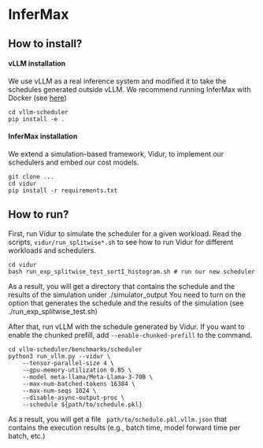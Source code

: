 # InferMax

## How to install?

#### vLLM installation

We use vLLM as a real inference system and modified it to take the schedules generated outside vLLM.
We recommend running InferMax with Docker (see [here](https://docs.vllm.ai/en/v0.6.3/getting_started/installation.html))

```
cd vllm-scheduler
pip install -e .
```

#### InferMax installation

We extend a simulation-based framework, Vidur, to implement our schedulers and embed our cost models.

```
git clone ...
cd vidur
pip install -r requirements.txt
```

## How to run?

First, run Vidur to simulate the scheduler for a given workload.
Read the scripts, `vidur/run_splitwise*.sh` to see how to run Vidur for different workloads and schedulers.

```
cd vidur
bash run_exp_splitwise_test_sortI_histogram.sh # run our new scheduler
```

As a result, you will get a directory that contains the schedule and the results of the simulation under ./simulator_output
You need to turn on the option that generates the schedule and the results of the simulation (see ./run_exp_splitwise_test.sh)

After that, run vLLM with the schedule generated by Vidur.
If you want to enable the chunked prefill, add `--enable-chunked-prefill` to the command.

```
cd vllm-scheduler/benchmarks/scheduler
python3 run_vllm.py --vidur \
    --tensor-parallel-size 4 \
    --gpu-memory-utilization 0.85 \
    --model meta-llama/Meta-Llama-3-70B \
    --max-num-batched-tokens 16384 \
    --max-num-seqs 1024 \
    --disable-async-output-proc \
    --schedule ${path/to/schedule.pkl}
```

As a result, you will get a file ` path/to/schedule.pkl.vllm.json` that contains the execution results (e.g., batch time, model forward time per batch, etc.)
